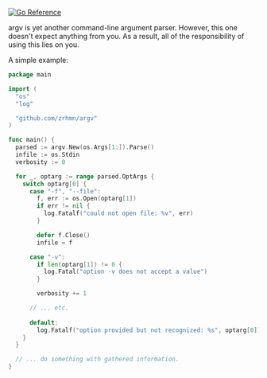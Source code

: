 [![Go Reference](https://pkg.go.dev/badge/pkg.go.dev/github.com/zrhmn/argv.svg)](https://pkg.go.dev/pkg.go.dev/github.com/zrhmn/argv)

argv is yet another command-line argument parser.
However, this one doesn't expect anything from you.
As a result, all of the responsibility of using this lies on you.

A simple example:

```go
package main

import (
  "os"
  "log"

  "github.com/zrhmn/argv"
)

func main() {
  parsed := argv.New(os.Args[1:]).Parse()
  infile := os.Stdin
  verbosity := 0

  for _, optarg := range parsed.OptArgs {
    switch optarg[0] {
      case "-f", "--file":
        f, err := os.Open(optarg[1])
        if err != nil {
          log.Fatalf("could not open file: %v", err)
        }

        defer f.Close()
        infile = f

      case "-v":
        if len(optarg[1]) != 0 {
          log.Fatal("option -v does not accept a value")
        }

        verbosity += 1

      // ... etc.
      
      default:
        log.Fatalf("option provided but not recognized: %s", optarg[0])
    }
  }

  // ... do something with gathered information.
}
```
